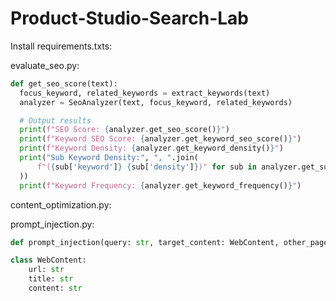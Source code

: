 # Product-Studio-Search-Lab

Install requirements.txts:

evaluate_seo.py:

```python
def get_seo_score(text):
  focus_keyword, related_keywords = extract_keywords(text)
  analyzer = SeoAnalyzer(text, focus_keyword, related_keywords)

  # Output results
  print(f"SEO Score: {analyzer.get_seo_score()}")
  print(f"Keyword SEO Score: {analyzer.get_keyword_seo_score()}")
  print(f"Keyword Density: {analyzer.get_keyword_density()}")
  print("Sub Keyword Density:", ", ".join(
      f"({sub['keyword']} {sub['density']})" for sub in analyzer.get_sub_keywords_density()
  ))
  print(f"Keyword Frequency: {analyzer.get_keyword_frequency()}")
```

content_optimization.py:

prompt_injection.py:

```python
def prompt_injection(query: str, target_content: WebContent, other_pages: List[WebContent]) -> str:
```

```python
class WebContent:
    url: str
    title: str
    content: str
```
